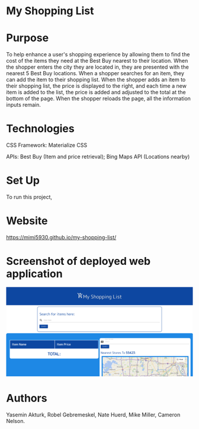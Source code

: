 # My Shopping List

# Purpose 
To help enhance a user's shopping experience by allowing them to find the cost of the items they need at the Best Buy nearest to their location. When the shopper enters the city they are located in, they are presented with the nearest 5 Best Buy locations. When a shopper searches for an item, they can add the item to their shopping list.  When the shopper adds an item to their shopping list, the price is displayed to the right, and each time a new item is added to the list, the price is added and adjusted to the total at the bottom of the page. When the shopper reloads the page, all the information inputs remain. 

# Technologies

  CSS Framework: Materialize CSS
  
  APIs: Best Buy (Item and price retrieval); Bing Maps API (Locations nearby) 

# Set Up
To run this project, 

# Website
https://mimi5930.github.io/my-shopping-list/

# Screenshot of deployed web application
![Screenshot](assets/images/Screenshot%202022-01-16%2016.22.41.png)

# Authors
Yasemin Akturk, Robel Gebremeskel, Nate Huerd, Mike Miller, Cameron Nelson. 
